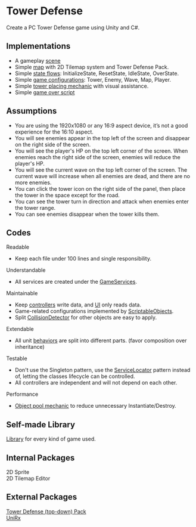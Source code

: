 # Tower Defense
Create a PC Tower Defense game using Unity and C#.

## Implementations
- A gameplay [scene](Assets/Scene)
- Simple [map](Assets/Resources/Map) with 2D Tilemap system and Tower Defense Pack.
- Simple [state flows](Assets/Scripts/States): InitializeState, ResetState, IdleState, OverState.
- Simple [game configurations](Assets/Resources/Asset): Tower, Enemy, Wave, Map, Player.
- Simple [tower placing mechanic](Assets/Scripts/UI/TowerPlacing.cs) with visual assistance.
- Simple [game over script](Assets/Scripts/UI/GameResultUI.cs)

## Assumptions
- You are using the 1920x1080 or any 16:9 aspect device, it’s not a good experience for the 16:10 aspect.
- You will see enemies appear in the top left of the screen and disappear on the right side of the screen.
- You will see the player's HP on the top left corner of the screen. When enemies reach the right side of the screen, enemies will reduce the player's HP.
- You will see the current wave on the top left corner of the screen. The current wave will increase when all enemies are dead, and there are no more enemies.
- You can click the tower icon on the right side of the panel, then place the tower in the space except for the road.
- You can see the tower turn in direction and attack when enemies enter the tower range.
- You can see enemies disappear when the tower kills them.

## Codes
Readable
- Keep each file under 100 lines and single responsibility.

Understandable
- All services are created under the [GameServices](Assets/Scripts/Services/GameServices.cs).

Maintainable
- Keep [controllers](Assets/Scripts/Controllers) write data, and [UI](Assets/Scripts/UI) only reads data.
- Game-related configurations implemented by [ScriptableObjects](Assets/Scripts/ScriptableObjects).
- Split [CollisionDetector](Assets/Scripts/Physics) for other objects are easy to apply.

Extendable
- All unit [behaviors](Assets/Scripts/Behaviours) are split into different parts. (favor composition over inheritance)

Testable
- Don't use the Singleton pattern, use the [ServiceLocator](Assets/Pro%20Standard%20Assets/Library/Service) pattern instead of, letting the classes lifecycle can be controlled.
- All controllers are independent and will not depend on each other. 

Performance
- [Object pool mechanic](Assets/Scripts/ObjectPools) to reduce unnecessary Instantiate/Destroy.

## Self-made Library
[Library](Assets/Pro%20Standard%20Assets/Library) for every kind of game used.

## Internal Packages
2D Sprite\
2D Tilemap Editor

## External Packages
[Tower Defense (top-down) Pack](https://opengameart.org/content/tower-defense-300-tilessprites)\
[UniRx](https://assetstore.unity.com/packages/tools/integration/unirx-reactive-extensions-for-unity-17276)
